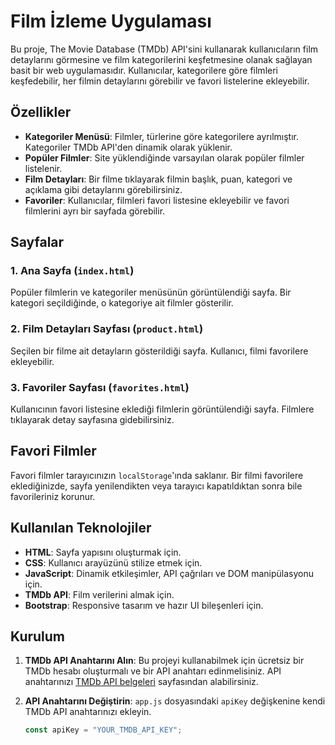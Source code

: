 # Film İzleme Uygulaması

Bu proje, The Movie Database (TMDb) API'sini kullanarak kullanıcıların film detaylarını görmesine ve film kategorilerini keşfetmesine olanak sağlayan basit bir web uygulamasıdır. Kullanıcılar, kategorilere göre filmleri keşfedebilir, her filmin detaylarını görebilir ve favori listelerine ekleyebilir.

## Özellikler

- **Kategoriler Menüsü**: Filmler, türlerine göre kategorilere ayrılmıştır. Kategoriler TMDb API'den dinamik olarak yüklenir.
- **Popüler Filmler**: Site yüklendiğinde varsayılan olarak popüler filmler listelenir.
- **Film Detayları**: Bir filme tıklayarak filmin başlık, puan, kategori ve açıklama gibi detaylarını görebilirsiniz.
- **Favoriler**: Kullanıcılar, filmleri favori listesine ekleyebilir ve favori filmlerini ayrı bir sayfada görebilir.

## Sayfalar

### 1. Ana Sayfa (`index.html`)
Popüler filmlerin ve kategoriler menüsünün görüntülendiği sayfa. Bir kategori seçildiğinde, o kategoriye ait filmler gösterilir.

### 2. Film Detayları Sayfası (`product.html`)
Seçilen bir filme ait detayların gösterildiği sayfa. Kullanıcı, filmi favorilere ekleyebilir.

### 3. Favoriler Sayfası (`favorites.html`)
Kullanıcının favori listesine eklediği filmlerin görüntülendiği sayfa. Filmlere tıklayarak detay sayfasına gidebilirsiniz.

## Favori Filmler

Favori filmler tarayıcınızın `localStorage`'ında saklanır. Bir filmi favorilere eklediğinizde, sayfa yenilendikten veya tarayıcı kapatıldıktan sonra bile favorileriniz korunur.

## Kullanılan Teknolojiler

- **HTML**: Sayfa yapısını oluşturmak için.
- **CSS**: Kullanıcı arayüzünü stilize etmek için.
- **JavaScript**: Dinamik etkileşimler, API çağrıları ve DOM manipülasyonu için.
- **TMDb API**: Film verilerini almak için.
- **Bootstrap**: Responsive tasarım ve hazır UI bileşenleri için.

## Kurulum

1. **TMDb API Anahtarını Alın**:
   Bu projeyi kullanabilmek için ücretsiz bir TMDb hesabı oluşturmalı ve bir API anahtarı edinmelisiniz. API anahtarınızı [TMDb API belgeleri](https://www.themoviedb.org/documentation/api) sayfasından alabilirsiniz.

2. **API Anahtarını Değiştirin**:
   `app.js` dosyasındaki `apiKey` değişkenine kendi TMDb API anahtarınızı ekleyin.
   ```javascript
   const apiKey = "YOUR_TMDB_API_KEY";
   ```
